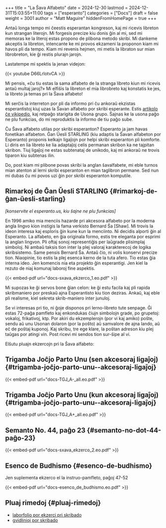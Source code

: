 +++
title = "La Ŝava Alfabeto"
date = 2024-12-30
lastmod = 2024-12-31T15:03:55+11:00
tags = ["esperanto"]
categories = ["Docs"]
draft = false
weight = 3001
author = "Matt Maguire"
hiddenFromHomePage = true
+++

Antaŭ longa tempo mi ĉeestis esperantan kongreson, kaj mi ricevis libreton kun strangan literojn. Mi forgesis precize kiu donis ĝin al mi, sed mi memoras ke la literoj estas propono de plibona metodo skribi. Mi dankeme akceptis la libreton, intencante ke mi provos ekzameni la proponon kiam mi havos pli da tempo. Kiam mi revenis hejmen, mi metis la libraton sur mian librobreton, kie ĝi restis plurajn jarojn.

Lastatempe mi spektis la jenan videjon:

{{< youtube D66LrlotvCA >}}

Mi pensis, «ĉu tiu estas la sama alfabeto de la stranga libreto kiun mi ricevis antaŭ multaj jaroj?» Mi elfiŝis la libreton el mia librobreto kaj konstatis ke jes, la libreto ja temas pri la Ŝava alfabeto!

Mi serĉis la interreton por pli da informo pri ĉu ankoraŭ ekzistas esperantistoj kiuj uzas la Ŝavan alfabeto por skribi esperante. Estis [artikolo ĉe vikipedio](https://eo.wikipedia.org/wiki/%C5%9Cava_alfabeto), kaj retpaĝo starigita de Usona grupo. Ŝajnas ke la usona paĝo ne plu funkcias, do mi reproduktis la informo de tiu paĝo sube.

Ĉu Ŝava alfabeto utilas por skribi esperanton? Esperanto ja jam havas fonetikan alfabeton. Ĝan Ŭesli STARLING (kiu adaptis la Ŝavan alfabeton por Esperanto) proponis kelkajn ligaĵojn por helpi skribi esperanton pli komforte. Li diris en lia libreto ke lia adaptaĵoj celis permanan skribon ka ne tajpitan skribon. Tiuj ligaĵoj ne estas subtenataj de unikodo, kaj mi ankoraŭ ne trovis tiparon kiu subtenas ilin.

Do, post kiam mi plibone povas skribi la anglan ŝavalfabete, mi eble turnos mian atenton al lerni skribi esperanton en mian taglibron permane. Sed nun mi dubas ĉu mi povos uzi ĝin por skribi esperanton komputile.


## Rimarkoj de Ĝan Ŭesli STARLING {#rimarkoj-de-ĝan-ŭesli-starling}

_[konservite el esperanto.us, kiu ŝajne ne plu funkcias]_

En 1996 amiko mia menciis hazarde pri akcesora alfabeto por la moderna angla lingvo kion instigis la fama verkisto Bernard Ŝa [Shaw]. Mi trovis la ideon interesa kaj esploris ĝin kune kun la menciinto. Ni decidis alporti ĝin al Esperanto. La alfabeto, en ĝia originala formo, estis tre eleganta por esprimi la anglan lingvon. Pli oftaj sonoj representiĝis per laŭgrade plisimplaj simboloj. Ni ambaŭ taksis tion inter la plej valoraj karakterecoj de logika skribsistemo. Same pensis Bernard Ŝa. Antaŭ ĉio, ni volis konservi precize tion. Niaopinie, tio estis la plej esenca kerno de la tuta afero. Tio estas ĝia interna ideo. Jen komencis nia eta projekto ĝin esperantigi. Jen kiel la rezuto de niaj komunaj laboroj fine aspektis.

{{< embed-pdf url="docs-sxava_ekzerco_1.eo.pdf" >}}

Mi supozas ke ĝi servos bone ĝian celon: ke ĝi estu facila kaj pli rapida skribmaniero por preskaŭ ajna Esperantisto kiu tion deziras. Ankaŭ, kaj eble pli realisme, kiel sekreta skrib-maniero inter junuloj.

Se vi interesas pri tio, ni ĝoje disponos pri lerno-libreto tute senpage. Ĝi estas 72-paĝa pamfleto kaj enkondukas ĉiujn simbolojn grade, po grupetoj: vokaloj, frikativoj, ktp. Por akiri du ekzemplerojn (por vi kaj amiko) poŝte, sendu aŭ unu Usonan dolaron (por la poŝto) aŭ samvalore de ajna lando, aŭ eĉ de poŝtaj kuponoj. Kaj skribu, tre ege klare, la poŝtan adreson kiu plej taŭgas por atingi vin. Post ricevi mi sendos tion sur-ŝipe al vi.

Elŝutu pluajn ekzercojn pri la Ŝava alfabeto:


## Trigamba Joĉjo Parto Unu (<span class="underline">sen</span> akcesoraj ligaĵoj) {#trigamba-joĉjo-parto-unu--akcesoraj-ligaĵoj}

{{< embed-pdf url="docs-TGJ_A-_all.eo.pdf" >}}


## Trigamba Joĉjo Parto Unu (<span class="underline">kun</span> akcesoraj ligaĵoj) {#trigamba-joĉjo-parto-unu--akcesoraj-ligaĵoj}

{{< embed-pdf url="docs-TGJ_A+_all.eo.pdf" >}}


## Semanto No. 44, paĝo 23 {#semanto-no-dot-44-paĝo-23}

{{< embed-pdf url="docs-sxava_ekzerco_2.eo.pdf" >}}


## Esenco de Budhismo {#esenco-de-budhismo}

Jen suplementa ekzerco el la instruo-pamfleto, paĝoj 47-52

{{< embed-pdf url="docs-esenco_de_budhismo.eo.pdf" >}}


## Pluaj rimedoj {#pluaj-rimedoj}

-   [laborfolio por ekzerci pri skribado](docs-sxava_skribekzerco.pdf)
-   [gvidlinioj por skribado](docs-gvid-linioj_por_skribi.pdf)
